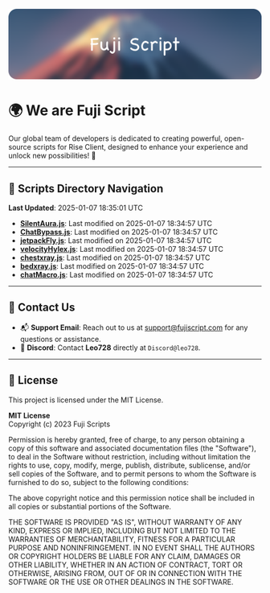 ![Banner](.github/b.webp)

# 🌍 **We are Fuji Script**

Our global team of developers is dedicated to creating powerful, open-source scripts for Rise Client, designed to enhance your experience and unlock new possibilities! 🌟

---
<!-- SCRIPTS_NAVIGATION_START -->
## 📂 **Scripts Directory Navigation**

**Last Updated**: 2025-01-07 18:35:01 UTC

- **[SilentAura.js](scripts/SilentAura.js)**: Last modified on 2025-01-07 18:34:57 UTC
- **[ChatBypass.js](scripts/ChatBypass.js)**: Last modified on 2025-01-07 18:34:57 UTC
- **[jetpackFly.js](scripts/jetpackFly.js)**: Last modified on 2025-01-07 18:34:57 UTC
- **[velocityHylex.js](scripts/velocityHylex.js)**: Last modified on 2025-01-07 18:34:57 UTC
- **[chestxray.js](scripts/chestxray.js)**: Last modified on 2025-01-07 18:34:57 UTC
- **[bedxray.js](scripts/bedxray.js)**: Last modified on 2025-01-07 18:34:57 UTC
- **[chatMacro.js](scripts/chatMacro.js)**: Last modified on 2025-01-07 18:34:57 UTC

<!-- SCRIPTS_NAVIGATION_END -->

---

## 💬 **Contact Us**  
- 📬 **Support Email**: Reach out to us at [support@fujiscript.com](mailto:support@fujiscript.com) for any questions or assistance.  
- 💬 **Discord**: Contact **Leo728** directly at `Discord@leo728`.

---

## 📜 **License**

This project is licensed under the MIT License.  

**MIT License**  
Copyright (c) 2023 Fuji Scripts  

Permission is hereby granted, free of charge, to any person obtaining a copy of this software and associated documentation files (the "Software"), to deal in the Software without restriction, including without limitation the rights to use, copy, modify, merge, publish, distribute, sublicense, and/or sell copies of the Software, and to permit persons to whom the Software is furnished to do so, subject to the following conditions:  

The above copyright notice and this permission notice shall be included in all copies or substantial portions of the Software.  

THE SOFTWARE IS PROVIDED "AS IS", WITHOUT WARRANTY OF ANY KIND, EXPRESS OR IMPLIED, INCLUDING BUT NOT LIMITED TO THE WARRANTIES OF MERCHANTABILITY, FITNESS FOR A PARTICULAR PURPOSE AND NONINFRINGEMENT. IN NO EVENT SHALL THE AUTHORS OR COPYRIGHT HOLDERS BE LIABLE FOR ANY CLAIM, DAMAGES OR OTHER LIABILITY, WHETHER IN AN ACTION OF CONTRACT, TORT OR OTHERWISE, ARISING FROM, OUT OF OR IN CONNECTION WITH THE SOFTWARE OR THE USE OR OTHER DEALINGS IN THE SOFTWARE.  
